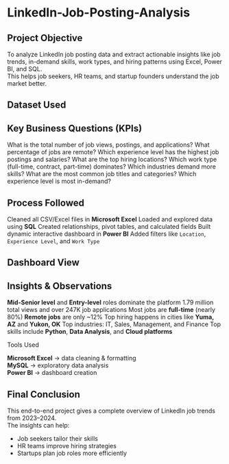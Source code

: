 # LinkedIn-Job-Posting-Analysis
## Project Objective

To analyze LinkedIn job posting data and extract actionable insights like job trends, in-demand skills, work types, and hiring patterns using Excel, Power BI, and SQL.  
This helps job seekers, HR teams, and startup founders understand the job market better.


## Dataset Used



## Key Business Questions (KPIs)

What is the total number of job views, postings, and applications?
What percentage of jobs are remote?
Which experience level has the highest job postings and salaries?
What are the top hiring locations?
Which work type (full-time, contract, part-time) dominates?
Which industries demand more skills?
What are the most common job titles and categories?
Which experience level is most in-demand?


## Process Followed

 Cleaned all CSV/Excel files in **Microsoft Excel**
 Loaded and explored data using **SQL**
 Created relationships, pivot tables, and calculated fields
 Built dynamic interactive dashboard in **Power BI**
 Added filters like `Location`, `Experience Level`, and `Work Type`


## Dashboard View



## Insights & Observations

**Mid-Senior level** and **Entry-level** roles dominate the platform
1.79 million total views and over 247K job applications
Most jobs are **full-time** (nearly 80%)
**Remote jobs** are only ~12%
Top hiring happens in cities like **Yuma, AZ** and **Yukon, OK**
Top industries: IT, Sales, Management, and Finance
Top skills include **Python**, **Data Analysis**, and **Cloud platforms**


Tools Used

**Microsoft Excel** → data cleaning & formatting  
**MySQL** → exploratory data analysis  
**Power BI** → dashboard creation  

## Final Conclusion

This end-to-end project gives a complete overview of LinkedIn job trends from 2023–2024.  
The insights can help:
- Job seekers tailor their skills
- HR teams improve hiring strategies
- Startups plan job roles more efficiently




